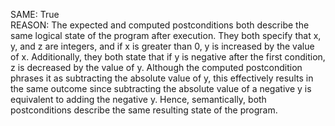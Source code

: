 SAME: True  
REASON: The expected and computed postconditions both describe the same logical state of the program after execution. They both specify that x, y, and z are integers, and if x is greater than 0, y is increased by the value of x. Additionally, they both state that if y is negative after the first condition, z is decreased by the value of y. Although the computed postcondition phrases it as subtracting the absolute value of y, this effectively results in the same outcome since subtracting the absolute value of a negative y is equivalent to adding the negative y. Hence, semantically, both postconditions describe the same resulting state of the program.